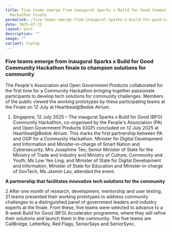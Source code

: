 ```yaml
---
title: Five teams emerge from inaugural Sparks x Build for Good Community
  Hackathon Finale
permalink: /five-teams-emerge-from-inaugural-sparks-x-build-for-good-community-hackathon-finale/
date: 2025-07-12
layout: post
description: ""
image: ""
variant: tiptap
---
```

<h3>Five teams emerge from inaugural Sparks x Build for Good Community Hackathon finale to champion solutions for community</h3>
<p>The People's Association and Open Government Products collaborated for
the first time for a Community Hackathon bringing together passionate participants
to develop tech solutions for community challenges. Members of the public
viewed the working prototypes by these participating teams at the Finale
on 12 July at Heartbeat@Bedok Atrium.</p>
<ol data-tight="true" class="tight">
<li>
<p>Singapore, 12 July 2025 – The inaugural Sparks x Build for Good (BFG)
Community Hackathon, co-organised by the People's Association (PA) and
Open Government Products (OGP) concluded on 12 July 2025 at Heartbeat@Bedok
Atrium. This marks the first partnership between PA and OGP for a Community
Hackathon. Minister for Digital Development and Information and Minister-in-charge
of Smart Nation and Cybersecurity, Mrs Josephine Teo; Senior Minister of
State for the Ministry of Trade and Industry and Ministry of Culture, Community
and Youth, Ms Low Yen Ling; and Minister of State for Digital Development
and Information, Minister of State for Education and Minister-in-charge
of GovTech, Ms Jasmin Lau, attended the event.</p>
</li>
</ol>
<p><strong>A partnership that facilitates innovative tech solutions for the community</strong>
</p>
<p>2 After one month of research, development, mentorship and user testing,
21 teams presented their working prototypes to address community challenges
to a distinguished panel of government leaders and industry experts at
the finale. From these, five teams were selected to advance to a 8-week
Build for Good (BFG) Accelerator programme, where they will refine their
solutions and launch them in the community. The five teams are CallBridge,
LetterKey, Red Flags, SeniorSays and SeniorSync.</p>
<p></p>